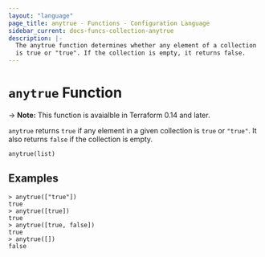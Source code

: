 ```yaml
---
layout: "language"
page_title: anytrue - Functions - Configuration Language
sidebar_current: docs-funcs-collection-anytrue
description: |-
  The anytrue function determines whether any element of a collection
  is true or "true". If the collection is empty, it returns false.
---
```


# `anytrue` Function

-> **Note:** This function is avaialble in Terraform 0.14 and later.

`anytrue` returns `true` if any element in a given collection is `true`
or `"true"`. It also returns `false` if the collection is empty.

```hcl
anytrue(list)
```

## Examples

```command
> anytrue(["true"])
true
> anytrue([true])
true
> anytrue([true, false])
true
> anytrue([])
false
```

